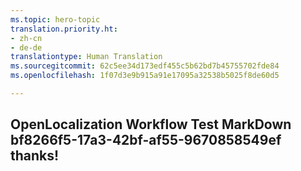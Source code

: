 ```yaml
---
ms.topic: hero-topic
translation.priority.ht:
- zh-cn
- de-de
translationtype: Human Translation
ms.sourcegitcommit: 62c5ee34d173edf455c5b62bd7b45755702fde84
ms.openlocfilehash: 1f07d3e9b915a91e17095a32538b5025f8de60d5

---
```

## OpenLocalization Workflow Test MarkDown bf8266f5-17a3-42bf-af55-9670858549ef thanks!



<!--HONumber=Aug16_HO4-->


